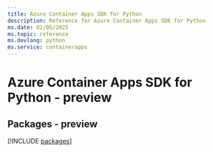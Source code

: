 ```yaml
---
title: Azure Container Apps SDK for Python
description: Reference for Azure Container Apps SDK for Python
ms.date: 02/05/2025
ms.topic: reference
ms.devlang: python
ms.service: containerapps
---
```

# Azure Container Apps SDK for Python - preview
## Packages - preview
[!INCLUDE [packages](container-apps-index.md)]